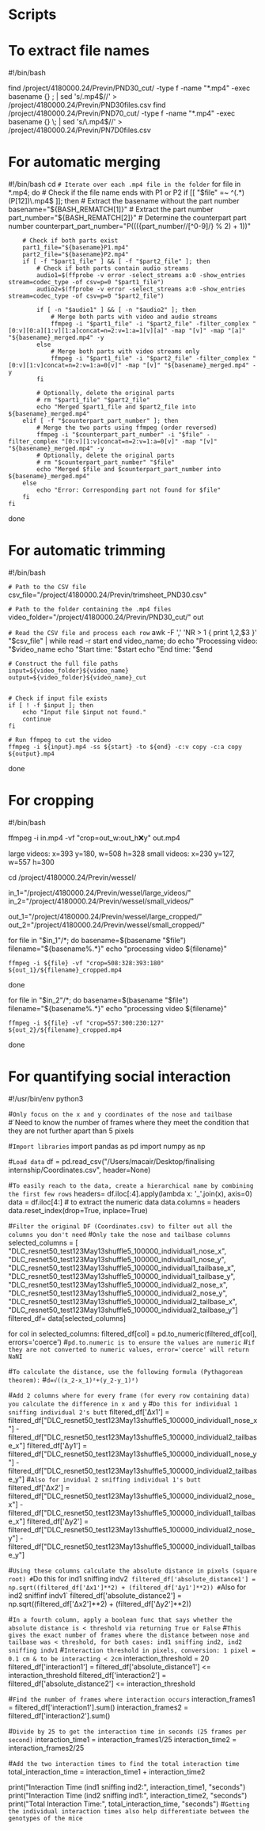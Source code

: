 # Scripts
# To extract file names
#!/bin/bash 

find /project/4180000.24/Previn/PND30_cut/ -type f -name "*.mp4" -exec basename {} \; | sed 's/\.mp4$//' > /project/4180000.24/Previn/PND30files.csv 
find /project/4180000.24/Previn/PND70_cut/ -type f -name "*.mp4" -exec basename {} \; | sed 's/\.mp4$//' > /project/4180000.24/Previn/PN7D0files.csv 


# For automatic merging
#!/bin/bash
cd <set working directory>
`# Iterate over each .mp4 file in the folder`
for file in *.mp4; do
    # Check if the file name ends with P1 or P2
    if [[ "$file" =~ ^(.*)(P[12])\.mp4$ ]]; then
        # Extract the basename without the part number
        basename="${BASH_REMATCH[1]}"
        # Extract the part number
        part_number="${BASH_REMATCH[2]}"
        # Determine the counterpart part number
        counterpart_part_number="P$(((${part_number//[^0-9]/} % 2) + 1))"

        # Check if both parts exist
        part1_file="${basename}P1.mp4"
        part2_file="${basename}P2.mp4"
        if [ -f "$part1_file" ] && [ -f "$part2_file" ]; then
            # Check if both parts contain audio streams
            audio1=$(ffprobe -v error -select_streams a:0 -show_entries stream=codec_type -of csv=p=0 "$part1_file")
            audio2=$(ffprobe -v error -select_streams a:0 -show_entries stream=codec_type -of csv=p=0 "$part2_file")

            if [ -n "$audio1" ] && [ -n "$audio2" ]; then
                # Merge both parts with video and audio streams
                ffmpeg -i "$part1_file" -i "$part2_file" -filter_complex "[0:v][0:a][1:v][1:a]concat=n=2:v=1:a=1[v][a]" -map "[v]" -map "[a]" "${basename}_merged.mp4" -y
            else
                # Merge both parts with video streams only
                ffmpeg -i "$part1_file" -i "$part2_file" -filter_complex "[0:v][1:v]concat=n=2:v=1:a=0[v]" -map "[v]" "${basename}_merged.mp4" -y
            fi

            # Optionally, delete the original parts
            # rm "$part1_file" "$part2_file"
            echo "Merged $part1_file and $part2_file into ${basename}_merged.mp4"
        elif [ -f "$counterpart_part_number" ]; then
            # Merge the two parts using ffmpeg (order reversed)
            ffmpeg -i "$counterpart_part_number" -i "$file" -filter_complex "[0:v][1:v]concat=n=2:v=1:a=0[v]" -map "[v]" "${basename}_merged.mp4" -y
            # Optionally, delete the original parts
            # rm "$counterpart_part_number" "$file"
            echo "Merged $file and $counterpart_part_number into ${basename}_merged.mp4"
        else
            echo "Error: Corresponding part not found for $file"
        fi
    fi
done


# For automatic trimming
#!/bin/bash

`# Path to the CSV file`
csv_file="/project/4180000.24/Previn/trimsheet_PND30.csv"

`# Path to the folder containing the .mp4 files`
video_folder="/project/4180000.24/Previn/PND30_cut/"
out

`# Read the CSV file and process each row`
awk -F ',' 'NR > 1 { print $1,$2,$3 }' "$csv_file" | while read -r start end video_name; do
    echo "Processing video: "$video_name
    echo "Start time: "$start
    echo "End time: "$end
    
    # Construct the full file paths
    input=${video_folder}${video_name}
    output=${video_folder}${video_name}_cut
    

    # Check if input file exists
    if [ ! -f $input ]; then
        echo "Input file $input not found."
        continue
    fi

    # Run ffmpeg to cut the video
    ffmpeg -i ${input}.mp4 -ss ${start} -to ${end} -c:v copy -c:a copy ${output}.mp4

done


# For cropping
#!/bin/bash

ffmpeg -i in.mp4 -vf "crop=out_w:out_h:x:y" out.mp4

large videos: x=393 y=180, w=508 h=328
small videos: x=230 y=127, w=557 h=300

cd /project/4180000.24/Previn/wessel/

in_1="/project/4180000.24/Previn/wessel/large_videos/"
in_2="/project/4180000.24/Previn/wessel/small_videos/"

out_1="/project/4180000.24/Previn/wessel/large_cropped/"
out_2="/project/4180000.24/Previn/wessel/small_cropped/"

for file in "$in_1"/*; do
	basename=$(basename "$file")
	filename="${basename%.*}"
	echo "processing video ${filename}"

	ffmpeg -i ${file} -vf "crop=508:328:393:180" ${out_1}/${filename}_cropped.mp4 
done

for file in "$in_2"/*; do
	basename=$(basename "$file")
	filename="${basename%.*}"
	echo "processing video ${filename}"

	ffmpeg -i ${file} -vf "crop=557:300:230:127" ${out_2}/${filename}_cropped.mp4 
done

# For quantifying social interaction
#!/usr/bin/env python3

#`Only focus on the x and y coordinates of the nose and tailbase`
#`Need to know the number of frames where they meet the condition that they are not further apart than 5 pixels

#`Import libraries`
import pandas as pd
import numpy as np

#`Load data`
df = pd.read_csv("/Users/macair/Desktop/finalising internship/Coordinates.csv", header=None)

#`To easily reach to the data, create a hierarchical name by combining the first few rows`
headers= df.iloc[:4].apply(lambda x: '_'.join(x), axis=0)
data = df.iloc[4:] # to extract the numeric data
data.columns = headers
data.reset_index(drop=True, inplace=True)

#`Filter the original DF (Coordinates.csv) to filter out all the columns you don't need`
#`Only take the nose and tailbase columns`
selected_columns = [
    "DLC_resnet50_test123May13shuffle5_100000_individual1_nose_x", 
    "DLC_resnet50_test123May13shuffle5_100000_individual1_nose_y",
    "DLC_resnet50_test123May13shuffle5_100000_individual1_tailbase_x",
    "DLC_resnet50_test123May13shuffle5_100000_individual1_tailbase_y",
    "DLC_resnet50_test123May13shuffle5_100000_individual2_nose_x", 
    "DLC_resnet50_test123May13shuffle5_100000_individual2_nose_y",
    "DLC_resnet50_test123May13shuffle5_100000_individual2_tailbase_x",
    "DLC_resnet50_test123May13shuffle5_100000_individual2_tailbase_y"]
filtered_df= data[selected_columns]

for col in selected_columns:
    filtered_df[col] = pd.to_numeric(filtered_df[col], errors='coerce') 
#`pd.to.numeric is to ensure the values are numeric`
#`if they are not converted to numeric values, error='coerce' will return NaNI`

#`To calculate the distance, use the following formula (Pythagorean theorem):`
#`d=√((x_2-x_1)²+(y_2-y_1)²)`

#`Add 2 columns where for every frame (for every row containing data) you calculate the difference in x and y`
#`Do this for individual 1 sniffing individual 2's butt`
filtered_df['Δx1'] = filtered_df["DLC_resnet50_test123May13shuffle5_100000_individual1_nose_x"] - filtered_df["DLC_resnet50_test123May13shuffle5_100000_individual2_tailbase_x"]
filtered_df['Δy1'] = filtered_df["DLC_resnet50_test123May13shuffle5_100000_individual1_nose_y"] - filtered_df["DLC_resnet50_test123May13shuffle5_100000_individual2_tailbase_y"]
#`Also for invidual 2 sniffing individual 1's butt`
filtered_df['Δx2'] = filtered_df["DLC_resnet50_test123May13shuffle5_100000_individual2_nose_x"] - filtered_df["DLC_resnet50_test123May13shuffle5_100000_individual1_tailbase_x"]
filtered_df['Δy2'] = filtered_df["DLC_resnet50_test123May13shuffle5_100000_individual2_nose_y"] - filtered_df["DLC_resnet50_test123May13shuffle5_100000_individual1_tailbase_y"]

#`Using these columns calculate the absolute distance in pixels (square root)
#`Do this for ind1 sniffing indv2`
filtered_df['absolute_distance1'] = np.sqrt((filtered_df['Δx1']**2) + (filtered_df['Δy1']**2))
#`Also for ind2 sniffinf indv1`
filtered_df['absolute_distance2'] = np.sqrt((filtered_df['Δx2']**2) + (filtered_df['Δy2']**2))

#`In a fourth column, apply a boolean func that says whether the absolute distance is < threshold via returning True or False`
#`This gives the exact number of frames where the distance between nose and tailbase was < threshold, for both cases: ind1 sniffing ind2, ind2 sniffing indv1`
#`Interaction threshold in pixels, conversion: 1 pixel = 0.1 cm & to be interacting < 2cm`
interaction_threshold = 20  
filtered_df['interaction1'] = filtered_df['absolute_distance1'] <= interaction_threshold
filtered_df['interaction2'] = filtered_df['absolute_distance2'] <= interaction_threshold

#`Find the number of frames where interaction occurs`
interaction_frames1 = filtered_df['interaction1'].sum()
interaction_frames2 = filtered_df['interaction2'].sum()

#`Divide by 25 to get the interaction time in seconds (25 frames per second)`
interaction_time1 = interaction_frames1/25
interaction_time2 = interaction_frames2/25

#`Add the two interaction times to find the total interaction time`
total_interaction_time = interaction_time1 + interaction_time2

print("Interaction Time (ind1 sniffing ind2:", interaction_time1, "seconds")
print("Interaction Time (ind2 sniffing ind1:", interaction_time2, "seconds")
print("Total Interaction Time:", total_interaction_time, "seconds")
#`Getting the individual interaction times also help differentiate between the genotypes of the mice`
